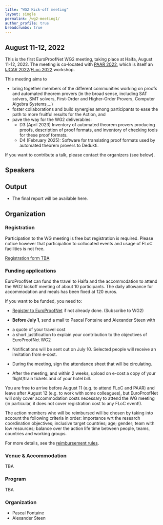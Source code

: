 ```yaml
---
title: "WG2 Kick-off meeting"
layout: single
permalink: /wg2-meeting1/
author_profile: true
breadcrumbs: true
---
```


## August 11-12, 2022

This is the first EuroProofNet WG2 meeting, taking place at Haifa, August 11-12, 2022. The meeting is co-located with [PAAR 2022](https://paar2022.github.io/), which is itself an [IJCAR 2022](https://ijcar.org/)/[FLoc 2022](https://www.floc2022.org) workshop.

This meeting aims to
* bring together members of the different communities working on proofs and automated theorem provers (in the broad sense, including SAT solvers, SMT solvers, First-Order and Higher-Order Provers, Computer Algebra Systems,...)
* foster collaborations and build synergies among participants to ease the path to more fruitful results for the Action, and
* pave the way for the WG2 deliverables:
    * D3 (April 2023) Inventory of automated theorem provers producing proofs, description of proof formats, and inventory of checking tools for these proof formats.
    * D4 (February 2025): Software for translating proof formats used by automated theorem provers to Dedukti.

If you want to contribute a talk, please contact the organizers (see below).
 
## Speakers



## Output

* The final report will be available here.


## Organization

### Registration 

Participation to the WG meeting is free but registration is required.  Please notice however that participation to collocated events and usage of FLoC facilities is not free.

[Registration form TBA](<!-- TODO -->)

<!--Please contact xxx if you have any problem during the registration process.-->

<!--We plan to have at least a session to present and discuss topics raised by WG2 members in the context of the Action goals and deliverables. If you are interested in briefly presenting a specific problem, please let us know through the dedicated question in the registration form. You can also contact 
for any question related to the program.-->

### Funding applications

EuroProofNet can fund the travel to Haifa and the accommodation to
attend the WG2 kickoff meeting of about 10
participants. The daily allowance for accommodation and meals has been
fixed at 120 euros.

If you want to be funded, you need to:

- [Register to EuroProofNet](https://e-services.cost.eu/action/CA20111/working-groups/apply) if not already done. (Subscribe to WG2)

- **Before July 1**, send a mail to Pascal Fontaine and Alexander Steen with
 * a quote of your travel cost
 * a short justification to explain your contribution to the objectives of EuroProofNet WG2

- Notifications will be sent out on July 10.  Selected people will
receive an invitation from e-cost.

- During the meeting, sign the attendance sheet that will be circulating.

- After the meeting, and within 2 weeks, upload on e-cost a copy of
  your flight/train tickets and of your hotel bill.

You are free to arrive before August 11 (e.g. to attend FLoC and PAAR) and leave
after August 12 (e.g. to work with some colleagues), but EuroProofNet
will only cover accommodation costs necessary to attend the WG meeting (in particular, it does not cover registration cost to any FLoC event!).

The action members who will be reimbursed will be chosen by taking
into account the following criteria in order: importance wrt the
research coordination objectives; inclusive target countries; age;
gender; team with low resources; balance over the action life time
between people, teams, countries and working groups.

For more details, see the [reimbursement rules](../reimbursement-rules).

### Venue & Accommodation

TBA

### Program

TBA

<!--**Day 1**

**Day 2**-->

### Organization

* Pascal Fontaine
* Alexander Steen
